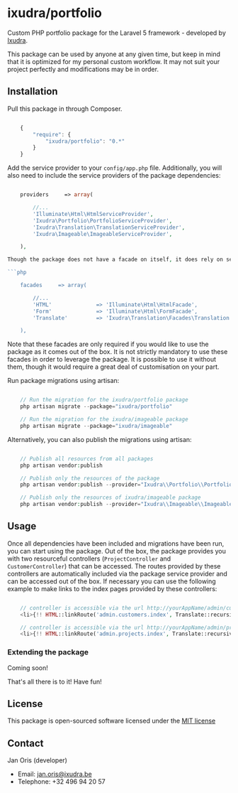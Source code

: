 ixudra/portfolio
=====================

Custom PHP portfolio package for the Laravel 5 framework - developed by [Ixudra](http://ixudra.be).

This package can be used by anyone at any given time, but keep in mind that it is optimized for my personal custom workflow. It may not suit your project perfectly and modifications may be in order.



## Installation

Pull this package in through Composer.

```js

    {
        "require": {
            "ixudra/portfolio": "0.*"
        }
    }

```

Add the service provider to your `config/app.php` file. Additionally, you will also need to include the service providers of the package dependencies:

```php

    providers     => array(

        //...
        'Illuminate\Html\HtmlServiceProvider',
        'Ixudra\Portfolio\PortfolioServiceProvider',
        'Ixudra\Translation\TranslationServiceProvider',
        'Ixudra\Imageable\ImageableServiceProvider',

    ),

Though the package does not have a facade on itself, it does rely on several facades of dependencies in order to function correctly. You will need to add these to your `config/app.php` file as well:

```php

    facades     => array(

        //...
        'HTML'              => 'Illuminate\Html\HtmlFacade',
        'Form'              => 'Illuminate\Html\FormFacade',
        'Translate'         => 'Ixudra\Translation\Facades\Translation',

    ),

```

Note that these facades are only required if you would like to use the package as it comes out of the box. It is not strictly mandatory to use these facades in order to leverage the package. It is possible to use it without them, though it would require a great deal of customisation on your part.

Run package migrations using artisan:

```php

    // Run the migration for the ixudra/portfolio package
    php artisan migrate --package="ixudra/portfolio"

    // Run the migration for the ixudra/imageable package
    php artisan migrate --package="ixudra/imageable"

```

Alternatively, you can also publish the migrations using artisan:

```php

    // Publish all resources from all packages
    php artisan vendor:publish

    // Publish only the resources of the package
    php artisan vendor:publish --provider="Ixudra\\Portfolio\\PortfolioServiceProvider"

    // Publish only the resources of ixudra/imageable package
    php artisan vendor:publish --provider="Ixudra\\Imageable\\ImageableServiceProvider"

```



## Usage

Once all dependencies have been included and migrations have been run, you can start using the package. Out of the box, the package provides you with two resourceful controllers (`ProjectController` and `CustomerController`) that can be accessed. The routes provided by these controllers are automatically included via the package service provider and can be accessed out of the box. If necessary you can use the following example to make links to the index pages provided by these controllers:

```php

    // controller is accessible via the url http://yourAppName/admin/customers
    <li>{!! HTML::linkRoute('admin.customers.index', Translate::recursive('portfolio::admin.menu.title.index', array('model' => 'customer'))) !!}</li>

    // controller is accessible via the url http://yourAppName/admin/projects
    <li>{!! HTML::linkRoute('admin.projects.index', Translate::recursive('portfolio::admin.menu.title.index', array('model' => 'project'))) !!}</li>

```


### Extending the package

Coming soon!



That's all there is to it! Have fun!




## License

This package is open-sourced software licensed under the [MIT license](http://opensource.org/licenses/MIT)




## Contact

Jan Oris (developer)

- Email: jan.oris@ixudra.be
- Telephone: +32 496 94 20 57

